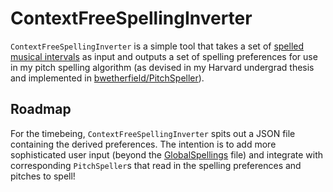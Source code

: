 # ContextFreeSpellingInverter

`ContextFreeSpellingInverter` is a simple tool that takes a set of [spelled musical intervals](https://github.com/bwetherfield/ContextFreeSpellingInverter/blob/master/Sources/ContextFreeSpellingInverter/GlobalSpellings.swift) as input and outputs a set of spelling preferences for use in my pitch spelling algorithm (as devised in my Harvard undergrad thesis and implemented in [bwetherfield/PitchSpeller](https://github.com/bwetherfield/PitchSpeller)).

## Roadmap

For the timebeing, `ContextFreeSpellingInverter` spits out a JSON file containing the derived preferences. The intention is to add more sophisticated user input (beyond the [GlobalSpellings](https://github.com/bwetherfield/ContextFreeSpellingInverter/blob/master/Sources/ContextFreeSpellingInverter/GlobalSpellings.swift) file) and integrate with corresponding `PitchSpeller`s that read in the spelling preferences and pitches to spell!
